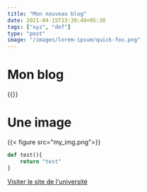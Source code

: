 ```yaml
---
title: "Mon nouveau blog"
date: 2021-04-15T23:39:49+05:30
tags: ["xyz", "def"]
type: "post"
image: "/images/lorem-ipsum/quick-fox.png"
---
```


# Mon blog
{{<youtube YDnbh11ZETY >}}
# Une image
{{< figure src="my_img.png">}}
```python
def test(){
    return "test"
}
```
[Visiter le site de l'université](<https://www.univ-orleans.fr/fr>)